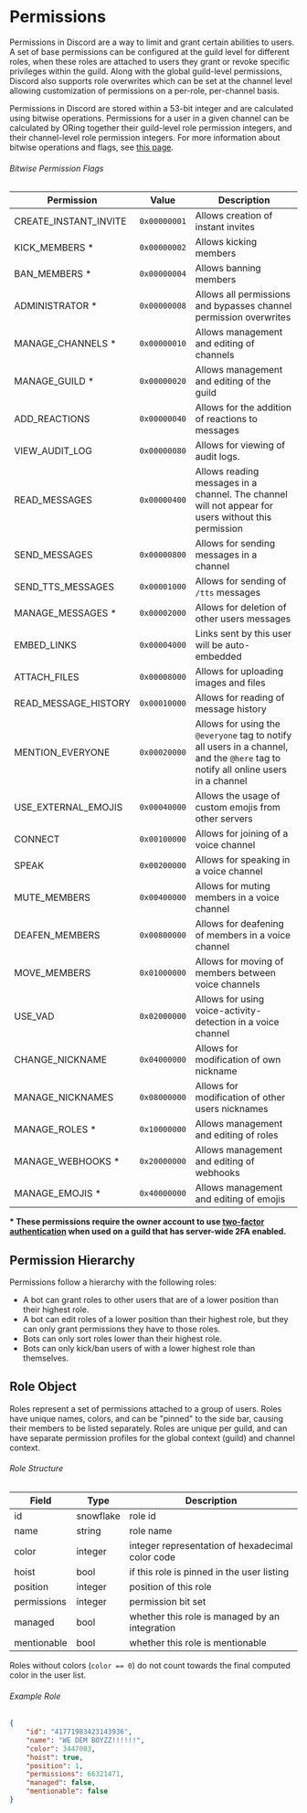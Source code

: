 # Permissions

Permissions in Discord are a way to limit and grant certain abilities to users. A set of base permissions can be configured at the guild level for different roles, when these roles are attached to users they grant or revoke specific privileges within the guild. Along with the global guild-level permissions, Discord also supports role overwrites which can be set at the channel level allowing customization of permissions on a per-role, per-channel basis.

Permissions in Discord are stored within a 53-bit integer and are calculated using bitwise operations. Permissions for a user in a given channel can be calculated by ORing together their guild-level role permission integers, and their channel-level role permission integers. For more information about bitwise operations and flags, see [this page](https://en.wikipedia.org/wiki/Bit_field).

###### Bitwise Permission Flags

| Permission | Value | Description |
|------------|-------|-----------|
| CREATE\_INSTANT\_INVITE | `0x00000001` | Allows creation of instant invites |
| KICK\_MEMBERS * | `0x00000002` | Allows kicking members |
| BAN\_MEMBERS * | `0x00000004` | Allows banning members |
| ADMINISTRATOR * | `0x00000008` | Allows all permissions and bypasses channel permission overwrites |
| MANAGE\_CHANNELS * | `0x00000010` | Allows management and editing of channels |
| MANAGE\_GUILD * | `0x00000020` | Allows management and editing of the guild |
| ADD\_REACTIONS | `0x00000040` | Allows for the addition of reactions to messages |
| VIEW\_AUDIT\_LOG | `0x00000080` | Allows for viewing of audit logs. |
| READ\_MESSAGES | `0x00000400` | Allows reading messages in a channel. The channel will not appear for users without this permission |
| SEND\_MESSAGES | `0x00000800` | Allows for sending messages in a channel |
| SEND\_TTS\_MESSAGES | `0x00001000` | Allows for sending of `/tts` messages |
| MANAGE\_MESSAGES *  | `0x00002000` | Allows for deletion of other users messages |
| EMBED\_LINKS | `0x00004000` | Links sent by this user will be auto-embedded |
| ATTACH\_FILES | `0x00008000` | Allows for uploading images and files |
| READ\_MESSAGE\_HISTORY | `0x00010000` | Allows for reading of message history |
| MENTION\_EVERYONE | `0x00020000` | Allows for using the `@everyone` tag to notify all users in a channel, and the `@here` tag to notify all online users in a channel |
| USE\_EXTERNAL\_EMOJIS | `0x00040000` | Allows the usage of custom emojis from other servers |
| CONNECT | `0x00100000` | Allows for joining of a voice channel |
| SPEAK | `0x00200000` | Allows for speaking in a voice channel |
| MUTE\_MEMBERS | `0x00400000` | Allows for muting members in a voice channel |
| DEAFEN\_MEMBERS | `0x00800000` | Allows for deafening of members in a voice channel |
| MOVE\_MEMBERS | `0x01000000` | Allows for moving of members between voice channels |
| USE\_VAD | `0x02000000` | Allows for using voice-activity-detection in a voice channel |
| CHANGE\_NICKNAME | `0x04000000` | Allows for modification of own nickname |
| MANAGE\_NICKNAMES | `0x08000000` | Allows for modification of other users nicknames |
| MANAGE\_ROLES * | `0x10000000` | Allows management and editing of roles |
| MANAGE\_WEBHOOKS * | `0x20000000` | Allows management and editing of webhooks |
| MANAGE\_EMOJIS * | `0x40000000` | Allows management and editing of emojis |

**\* These permissions require the owner account to use [two-factor authentication](#DOCS_OAUTH2/twofactor-authentication-requirement) when used on a guild that has server-wide 2FA enabled.**

## Permission Hierarchy

Permissions follow a hierarchy with the following roles:

* A bot can grant roles to other users that are of a lower position than their highest role.
* A bot can edit roles of a lower position than their highest role, but they can only grant permissions they have to those roles.
* Bots can only sort roles lower than their highest role.
* Bots can only kick/ban users of with a lower highest role than themselves.


## Role Object

Roles represent a set of permissions attached to a group of users. Roles have unique names, colors, and can be "pinned" to the side bar, causing their members to be listed separately. Roles are unique per guild, and can have separate permission profiles for the global context (guild) and channel context.

###### Role Structure

| Field | Type | Description |
|-------|------|-------------|
| id | snowflake | role id |
| name | string | role name |
| color | integer | integer representation of hexadecimal color code |
| hoist | bool | if this role is pinned in the user listing |
| position | integer | position of this role |
| permissions | integer | permission bit set |
| managed | bool | whether this role is managed by an integration |
| mentionable | bool | whether this role is mentionable |

Roles without colors (`color == 0`) do not count towards the final computed color in the user list.

###### Example Role

```json
{
	"id": "41771983423143936",
	"name": "WE DEM BOYZZ!!!!!!",
	"color": 3447003,
	"hoist": true,
	"position": 1,
	"permissions": 66321471,
	"managed": false,
	"mentionable": false
}
```
